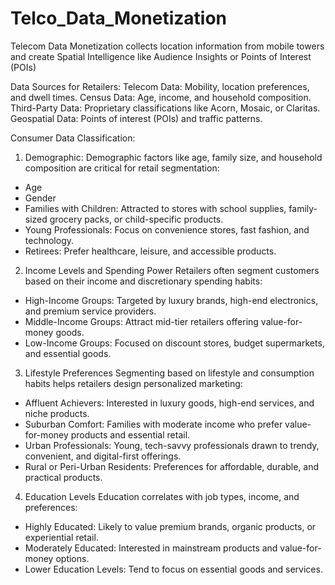 # Telco_Data_Monetization
Telecom Data Monetization collects location information from mobile towers and create Spatial Intelligence like Audience Insights or Points of Interest (POIs)

Data Sources for Retailers:
Telecom Data: Mobility, location preferences, and dwell times.
Census Data: Age, income, and household composition.
Third-Party Data: Proprietary classifications like Acorn, Mosaic, or Claritas.
Geospatial Data: Points of interest (POIs) and traffic patterns.

Consumer Data Classification:
1. Demographic: 
Demographic factors like age, family size, and household composition are critical for retail segmentation:
- Age
- Gender
- Families with Children: Attracted to stores with school supplies, family-sized grocery packs, or child-specific products.
- Young Professionals: Focus on convenience stores, fast fashion, and technology.
- Retirees: Prefer healthcare, leisure, and accessible products.


2. Income Levels and Spending Power
Retailers often segment customers based on their income and discretionary spending habits:
- High-Income Groups: Targeted by luxury brands, high-end electronics, and premium service providers.
- Middle-Income Groups: Attract mid-tier retailers offering value-for-money goods.
- Low-Income Groups: Focused on discount stores, budget supermarkets, and essential goods.

3. Lifestyle Preferences
Segmenting based on lifestyle and consumption habits helps retailers design personalized marketing:

- Affluent Achievers: Interested in luxury goods, high-end services, and niche products.
- Suburban Comfort: Families with moderate income who prefer value-for-money products and essential retail.
- Urban Professionals: Young, tech-savvy professionals drawn to trendy, convenient, and digital-first offerings.
- Rural or Peri-Urban Residents: Preferences for affordable, durable, and practical products.

4. Education Levels
Education correlates with job types, income, and preferences:

- Highly Educated: Likely to value premium brands, organic products, or experiential retail.
- Moderately Educated: Interested in mainstream products and value-for-money options.
- Lower Education Levels: Tend to focus on essential goods and services.